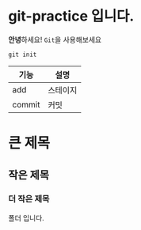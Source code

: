 # git-practice 입니다.

**안녕**하세요!
`Git`을 사용해보세요

```
git init
```

|기능|설명|
|---|---|
|add|스테이지|
|commit|커밋|

# 큰 제목
## 작은 제목

### 더 작은 제목

폴더 입니다.
